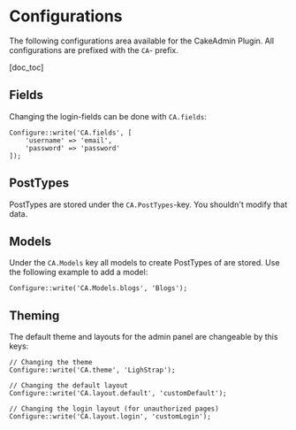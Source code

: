 Configurations
==============

The following configurations area available for the CakeAdmin Plugin. All configurations are prefixed with the `CA`-
prefix.

[doc_toc]

Fields
------

Changing the login-fields can be done with `CA.fields`:

    Configure::write('CA.fields', [
        'username' => 'email',
        'password' => 'password'
    ]);

PostTypes
---------

PostTypes are stored under the `CA.PostTypes`-key. You shouldn't modify that data.

Models
------

Under the `CA.Models` key all models to create PostTypes of are stored. Use the following example to add a model:

    Configure::write('CA.Models.blogs', 'Blogs');
    
Theming
-------

The default theme and layouts for the admin panel are changeable by this keys:

    // Changing the theme
    Configure::write('CA.theme', 'LighStrap');
     
    // Changing the default layout
    Configure::write('CA.layout.default', 'customDefault');
    
    // Changing the login layout (for unauthorized pages)
    Configure::write('CA.layout.login', 'customLogin');